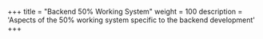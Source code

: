 +++
title = "Backend 50% Working System"
weight = 100
description = 'Aspects of the 50% working system specific to the backend development'
+++